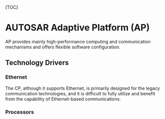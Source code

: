 [TOC]

# AUTOSAR Adaptive Platform (AP)

AP provides mainly high-performance computing and communication mechanisms and offers flexible software configuration.

## Technology Drivers

### Ethernet

The CP, although it supports Ethernet, is primarily designed for the legacy communication technologies, and it is difficult to fully utilize and benefit from the capability of Ethernet-based communications.

### Processors



